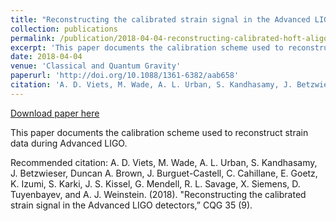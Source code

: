 ```yaml
---
title: "Reconstructing the calibrated strain signal in the Advanced LIGO detectors"
collection: publications
permalink: /publication/2018-04-04-reconstructing-calibrated-hoft-aligo
excerpt: 'This paper documents the calibration scheme used to reconstruct strain data during Advanced LIGO.'
date: 2018-04-04
venue: 'Classical and Quantum Gravity'
paperurl: 'http://doi.org/10.1088/1361-6382/aab658'
citation: 'A. D. Viets, M. Wade, A. L. Urban, S. Kandhasamy, J. Betzwieser, Duncan A. Brown, J. Burguet-Castell, C. Cahillane, E. Goetz, K. Izumi, S. Karki, J. S. Kissel, G. Mendell, R. L. Savage, X. Siemens, D. Tuyenbayev, and A. J. Weinstein. (2018). &quot;Reconstructing the calibrated strain signal in the Advanced LIGO detectors,” CQG 35 (9).'
---
```


<a href='http://doi.org/10.1088/1361-6382/aab658'>Download paper here</a>

This paper documents the calibration scheme used to reconstruct strain data during Advanced LIGO.

Recommended citation: A. D. Viets, M. Wade, A. L. Urban, S. Kandhasamy, J. Betzwieser, Duncan A. Brown, J. Burguet-Castell, C. Cahillane, E. Goetz, K. Izumi, S. Karki, J. S. Kissel, G. Mendell, R. L. Savage, X. Siemens, D. Tuyenbayev, and A. J. Weinstein. (2018). "Reconstructing the calibrated strain signal in the Advanced LIGO detectors,” CQG 35 (9).